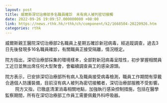 ```yaml
---
layout: post
title: 威爾斯深切治療部多名職員確診　未有病人被列密切接觸
date: 2022-09-26 19:09:57.000000000 +08:00
link: https://news.rthk.hk/rthk/ch/component/k2/1668504-20220926.htm
categories: rthk
---
```


威爾斯親王醫院深切治療部2名職員上星期五確診新冠病毒，經追蹤調查，過去3日先後發現多16名職員確診，有關職員正接受隔離，情況穩定。

院方指出，深切治療部採集的環境樣本，全部對新冠病毒呈陰性，初步掌握相關員工近日並無出席任何大型聚會，會繼續調查員工的感染源頭。

院方表示，已安排深切治療部所有病人及職員接受病毒檢測，職員工作期間有穿戴合適個人防護裝備，目前沒有病人被列為密切接觸者，深切治療部服務不受影響。
　　 
院方又指，已徹底清潔消毒相關地點，加強執行感染控制措施，包括在醫學監察期間，所有在深切治療部工作員工需要佩戴外科呼吸器。
